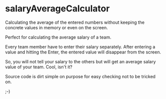 # salaryAverageCalculator

Calculating the average of the entered numbers without keeping the concrete values in memory or even on the screen.

Perfect for calculating the average salary of a team.

Every team member have to enter their salary separately. 
After entering a value and hitting the Enter, the entered value will disappear from the screen.

So, you will not tell your salary to the others but will get an average salary value of your team.
Cool, isn't it?

Source code is dirt simple on purpose for easy checking not to be tricked on.

;-)
